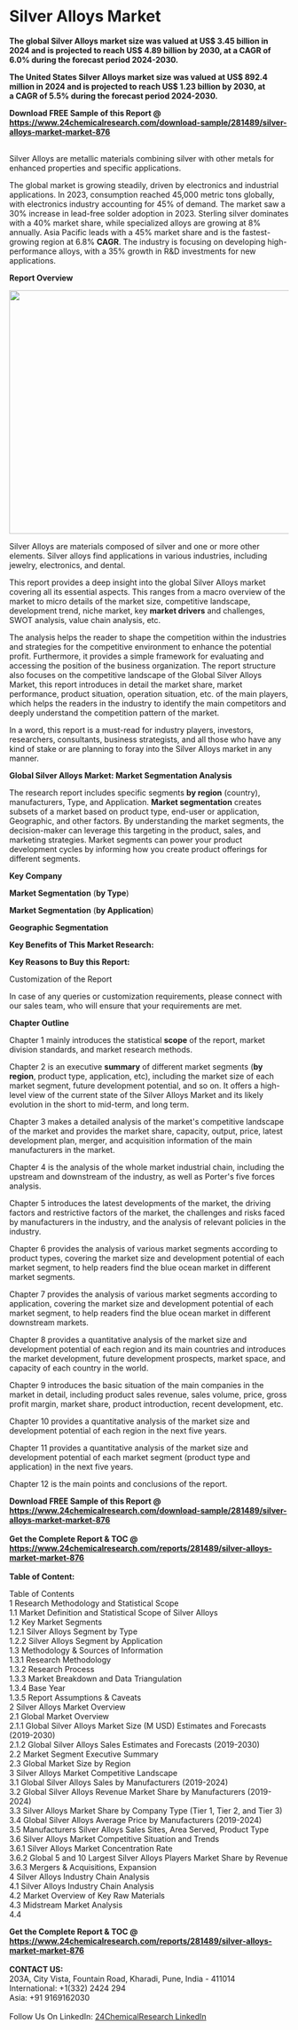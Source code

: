 <h1>Silver Alloys Market</h1><p><strong>The global Silver Alloys market size was valued at US$ 3.45 billion in 2024 and is projected to reach US$ 4.89 billion by 2030, at a CAGR of 6.0% during the forecast period 2024-2030.</strong></p><p>
</p><p><strong>The United States Silver Alloys market size was valued at US$ 892.4 million in 2024 and is projected to reach US$ 1.23 billion by 2030, at a CAGR of 5.5% during the forecast period 2024-2030.</strong></p><div><b>Download FREE Sample of this Report @ 
            <a href="https://www.24chemicalresearch.com/download-sample/281489/silver-alloys-market-market-876">
            https://www.24chemicalresearch.com/download-sample/281489/silver-alloys-market-market-876</a></b></div><br><p>
</p><p>Silver Alloys are metallic materials combining silver with other metals for enhanced properties and specific applications.</p><p>
</p><p>The global market is growing steadily, driven by electronics and industrial applications. In 2023, consumption reached 45,000 metric tons globally, with electronics industry accounting for 45% of demand. The market saw a 30% increase in lead-free solder adoption in 2023. Sterling silver dominates with a 40% market share, while specialized alloys are growing at 8% annually. Asia Pacific leads with a 45% market share and is the fastest-growing region at 6.8% <strong>CAGR</strong>. The industry is focusing on developing high-performance alloys, with a 35% growth in R&amp;D investments for new applications.</p><p>
</p><p><strong>Report Overview</strong></p><p>
</p><p><strong><img alt="" src="https://24chemicalresearch.com/assets/report-images/SilverAlloys.png" style="height:439px; width:731px"></strong></p><p>
</p><p></p><p>
</p><p>Silver Alloys are materials composed of silver and one or more other elements. Silver alloys find applications in various industries, including jewelry, electronics, and dental.</p><p>
</p><p>This report provides a deep insight into the global Silver Alloys market covering all its essential aspects. This ranges from a macro overview of the market to micro details of the market size, competitive landscape, development trend, niche market, key <strong>market drivers</strong> and challenges, SWOT analysis, value chain analysis, etc.</p><p>
</p><p>The analysis helps the reader to shape the competition within the industries and strategies for the competitive environment to enhance the potential profit. Furthermore, it provides a simple framework for evaluating and accessing the position of the business organization. The report structure also focuses on the competitive landscape of the Global Silver Alloys Market, this report introduces in detail the market share, market performance, product situation, operation situation, etc. of the main players, which helps the readers in the industry to identify the main competitors and deeply understand the competition pattern of the market.</p><p>
</p><p>In a word, this report is a must-read for industry players, investors, researchers, consultants, business strategists, and all those who have any kind of stake or are planning to foray into the Silver Alloys market in any manner.</p><p>
</p><p><strong>Global Silver Alloys Market: Market Segmentation Analysis</strong></p><p>
</p><p>The research report includes specific segments <strong>by region</strong> (country), manufacturers, Type, and Application. <strong>Market segmentation</strong> creates subsets of a market based on product type, end-user or application, Geographic, and other factors. By understanding the market segments, the decision-maker can leverage this targeting in the product, sales, and marketing strategies. Market segments can power your product development cycles by informing how you create product offerings for different segments.</p><p>
</p><p><strong>Key Company</strong></p><p>
</p><p>
</p><p><strong>Market Segmentation</strong> (<strong>by Type</strong>)</p><p>
</p><p>
</p><p><strong>Market Segmentation</strong> (<strong>by Application</strong>)</p><p>
</p><p>
</p><p><strong>Geographic Segmentation</strong></p><p>
</p><p>
</p><p><strong>Key Benefits of This Market Research:</strong></p><p>
</p><p>
</p><p><strong>Key Reasons to Buy this Report:</strong></p><p>
</p><p>
</p><p>Customization of the Report</p><p>
</p><p>In case of any queries or customization requirements, please connect with our sales team, who will ensure that your requirements are met.</p><p>
</p><p><strong>Chapter Outline</strong></p><p>
</p><p>Chapter 1 mainly introduces the statistical <strong>scope</strong> of the report, market division standards, and market research methods.</p><p>
</p><p>Chapter 2 is an executive <strong>summary</strong> of different market segments (<strong>by region</strong>, product type, application, etc), including the market size of each market segment, future development potential, and so on. It offers a high-level view of the current state of the Silver Alloys Market and its likely evolution in the short to mid-term, and long term.</p><p>
</p><p>Chapter 3 makes a detailed analysis of the market's competitive landscape of the market and provides the market share, capacity, output, price, latest development plan, merger, and acquisition information of the main manufacturers in the market.</p><p>
</p><p>Chapter 4 is the analysis of the whole market industrial chain, including the upstream and downstream of the industry, as well as Porter's five forces analysis.</p><p>
</p><p>Chapter 5 introduces the latest developments of the market, the driving factors and restrictive factors of the market, the challenges and risks faced by manufacturers in the industry, and the analysis of relevant policies in the industry.</p><p>
</p><p>Chapter 6 provides the analysis of various market segments according to product types, covering the market size and development potential of each market segment, to help readers find the blue ocean market in different market segments.</p><p>
</p><p>Chapter 7 provides the analysis of various market segments according to application, covering the market size and development potential of each market segment, to help readers find the blue ocean market in different downstream markets.</p><p>
</p><p>Chapter 8 provides a quantitative analysis of the market size and development potential of each region and its main countries and introduces the market development, future development prospects, market space, and capacity of each country in the world.</p><p>
</p><p>Chapter 9 introduces the basic situation of the main companies in the market in detail, including product sales revenue, sales volume, price, gross profit margin, market share, product introduction, recent development, etc.</p><p>
</p><p>Chapter 10 provides a quantitative analysis of the market size and development potential of each region in the next five years.</p><p>
</p><p>Chapter 11 provides a quantitative analysis of the market size and development potential of each market segment (product type and application) in the next five years.</p><p>
</p><p>Chapter 12 is the main points and conclusions of the report.</p><p>

</p><div><b>Download FREE Sample of this Report @ 
            <a href="https://www.24chemicalresearch.com/download-sample/281489/silver-alloys-market-market-876">
            https://www.24chemicalresearch.com/download-sample/281489/silver-alloys-market-market-876</a></b></div><br><div><b>Get the Complete Report & TOC @ 
            <a href="https://www.24chemicalresearch.com/reports/281489/silver-alloys-market-market-876">
            https://www.24chemicalresearch.com/reports/281489/silver-alloys-market-market-876</a></b></div><br>
            <b>Table of Content:</b><p>Table of Contents<br />
 1 Research Methodology and Statistical Scope<br />
 1.1 Market Definition and Statistical Scope of Silver Alloys<br />
 1.2 Key Market Segments<br />
 1.2.1 Silver Alloys Segment by Type<br />
 1.2.2 Silver Alloys Segment by Application<br />
 1.3 Methodology & Sources of Information<br />
 1.3.1 Research Methodology<br />
 1.3.2 Research Process<br />
 1.3.3 Market Breakdown and Data Triangulation<br />
 1.3.4 Base Year<br />
 1.3.5 Report Assumptions & Caveats<br />
 2 Silver Alloys Market Overview<br />
 2.1 Global Market Overview<br />
 2.1.1 Global Silver Alloys Market Size (M USD) Estimates and Forecasts (2019-2030)<br />
 2.1.2 Global Silver Alloys Sales Estimates and Forecasts (2019-2030)<br />
 2.2 Market Segment Executive Summary<br />
 2.3 Global Market Size by Region<br />
 3 Silver Alloys Market Competitive Landscape<br />
 3.1 Global Silver Alloys Sales by Manufacturers (2019-2024)<br />
 3.2 Global Silver Alloys Revenue Market Share by Manufacturers (2019-2024)<br />
 3.3 Silver Alloys Market Share by Company Type (Tier 1, Tier 2, and Tier 3)<br />
 3.4 Global Silver Alloys Average Price by Manufacturers (2019-2024)<br />
 3.5 Manufacturers Silver Alloys Sales Sites, Area Served, Product Type<br />
 3.6 Silver Alloys Market Competitive Situation and Trends<br />
 3.6.1 Silver Alloys Market Concentration Rate<br />
 3.6.2 Global 5 and 10 Largest Silver Alloys Players Market Share by Revenue<br />
 3.6.3 Mergers & Acquisitions, Expansion<br />
 4 Silver Alloys Industry Chain Analysis<br />
 4.1 Silver Alloys Industry Chain Analysis<br />
 4.2 Market Overview of Key Raw Materials<br />
 4.3 Midstream Market Analysis<br />
 4.4 </p><div><b>Get the Complete Report & TOC @ 
            <a href="https://www.24chemicalresearch.com/reports/281489/silver-alloys-market-market-876">
            https://www.24chemicalresearch.com/reports/281489/silver-alloys-market-market-876</a></b></div><br><b>CONTACT US:</b><br>
            203A, City Vista, Fountain Road, Kharadi, Pune, India - 411014<br>
            International: +1(332) 2424 294<br>
            Asia: +91 9169162030 <br><br>
            Follow Us On LinkedIn: <a href="https://www.linkedin.com/company/24chemicalresearch/">24ChemicalResearch LinkedIn</a>